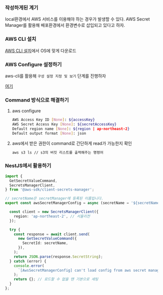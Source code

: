 ### 작성하게된 계기

local환경에서 AWS 서비스를 이용해야 하는 경우가 발생할 수 있다. AWS Secret Manager를 활용해 배포환경에서 환경변수로 삽입되고 있다고 하자.

### AWS CLI 설치

[AWS CLI 설치](https://docs.aws.amazon.com/ko_kr/cli/latest/userguide/getting-started-install.html)에서 OS에 맞게 다운로드

### AWS Configure 설정하기

aws-cli를 활용해 `구성 설정 지정 및 보기` 단계를 진행하자

[여기](https://docs.aws.amazon.com/ko_kr/cli/latest/userguide/cli-configure-files.html)

### Command 방식으로 해결하기

1. aws configure

    ```bash
    AWS Access Key ID [None]: ${accessKey}
    AWS Secret Access Key [None]: ${secretAccessKey}
    Default region name [None]: ${region | ap-northeast-2}
    Default output format [None]: json
    ```

2. aws에서 받은 권한이 command로 간단하게 read가 가능한지 확인

    ```bash
    aws s3 ls // s3의 버킷 리스트를 출력해주는 명령어
    ```

### NestJS에서 활용하기

```ts
import {
  GetSecretValueCommand,
  SecretsManagerClient,
} from '@aws-sdk/client-secrets-manager';

// secretName은 secretManager에 등록된 이름입니다.
export const awsSecretManagerConfig = async (secretName = '${secretName}') => {

  const client = new SecretsManagerClient({
    region: 'ap-northeast-2', // 서울리전
  });

  try {
    const response = await client.send(
      new GetSecretValueCommand({
        SecretId: secretName,
      }),
    );
    return JSON.parse(response.SecretString);
  } catch (error) {
    console.error(
      `[AwsSecretManagerConfig] can't load config from aws secret manager`,
    );
    return {}; // 로드할 수 없을 땐 기본으로 세팅
  }
};
```